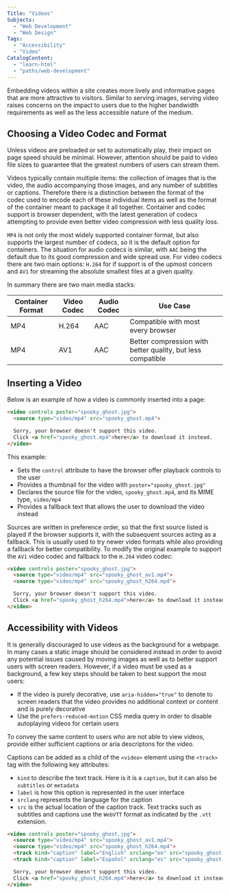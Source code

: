 ```yaml
---
Title: "Videos"
Subjects:
  - "Web Development"
  - "Web Design"
Tags:
  - "Accessibility"
  - "Video"
CatalogContent:
  - "learn-html"
  - "paths/web-development"
---
```


Embedding videos within a site creates more lively and informative pages that are more attractive to visitors. Similar to serving images, serving video raises concerns on the impact to users due to the higher bandwidth requirements as well as the less accessible nature of the medium.

## Choosing a Video Codec and Format

Unless videos are preloaded or set to automatically play, their impact on page speed should be minimal. However, attention should be paid to video file sizes to guarantee that the greatest numbers of users can stream them. 

Videos typically contain multiple items: the collection of images that is the video, the audio accompanying those images, and any number of subtitles or captions. Therefore there is a distinction between the format of the codec used to encode each of these individual items as well as the format of the container meant to package it all together. Container and codec support is browser dependent, with the latest generation of codecs attempting to provide even better video compression with less quality loss.

`MP4` is not only the most widely supported container format, but also supports the largest number of codecs, so it is the default option for containers. The situation for audio codecs is similar, with `AAC` being the default due to its good compression and wide spread use. For video codecs there are two main options: `H.264` for if support is of the upmost concern and `AV1` for streaming the absolute smallest files at a given quality. 

In summary there are two main media stacks:

| Container Format | Video Codec | Audio Codec | Use Case |
| -- | -- | -- | -- |
| MP4 | H.264 | AAC | Compatible with most every browser | 
| MP4 | AV1 | AAC | Better compression with better quality, but less compatible |

## Inserting a Video

Below is an example of how a video is commonly inserted into a page:

```html
<video controls poster="spooky_ghost.jpg">
  <source type="video/mp4" src="spooky_ghost.mp4">

  Sorry, your browser doesn't support this video. 
  Click <a href="spooky_ghost.mp4">here</a> to download it instead.
</video>
```

This example:
* Sets the `control` attribute to have the browser offer playback controls to the user
* Provides a thumbnail for the video with `poster="spooky_ghost.jpg"`
* Declares the source file for the video, `spooky_ghost.mp4`, and its MIME type, `video/mp4`
* Provides a fallback text that allows the user to download the video instead

Sources are written in preference order, so that the first source listed is played if the browser supports it, with the subsequent sources acting as a fallback. This is usually used to try newer video formats while also providing a fallback for better compatibility. To modify the original example to support the `AV1` video codec and fallback to the `H.264` video codec:

```html
<video controls poster="spooky_ghost.jpg">
  <source type="video/mp4" src="spooky_ghost_av1.mp4">
  <source type="video/mp4" src="spooky_ghost_h264.mp4">

  Sorry, your browser doesn't support this video. 
  Click <a href="spooky_ghost_h264.mp4">here</a> to download it instead.
</video>
```

## Accessibility with Videos 

It is generally discouraged to use videos as the background for a webpage. In many cases a static image should be considered instead in order to avoid any potential issues caused by moving images as well as to better support users with screen readers. However, if a video must be used as a background, a few key steps should be taken to best support the most users:

* If the video is purely decorative, use `aria-hidden="true"` to denote to screen readers that the video provides no additional context or content and is purely decorative
* Use the `prefers-reduced-motion` CSS media query in order to disable autoplaying videos for certain users

To convey the same content to users who are not able to view videos, provide either sufficient captions or aria descriptons for the video.

Captions can be added as a child of the `<video>` element using the `<track>` tag with the following key attributes:

* `kind` to describe the text track. Here is it is a `caption`, but it can also be `subtitles` or `metadata`
* `label` is how this option is represented in the user interface
* `srclang` represents the language for the caption
* `src` is the actual location of the caption track. Text tracks such as subtitles and captions use the `WebVTT` format as indicated by the `.vtt` extension.

```html
<video controls poster="spooky_ghost.jpg">
  <source type="video/mp4" src="spooky_ghost_av1.mp4">
  <source type="video/mp4" src="spooky_ghost_h264.mp4">
  <track kind="caption" label="English" srclang="en" src="spooky_ghost-en.vtt">
  <track kind="caption" label="Español" srclang="es" src="spooky_ghost-es.vtt">

  Sorry, your browser doesn't support this video. 
  Click <a href="spooky_ghost_h264.mp4">here</a> to download it instead.
</video>
```